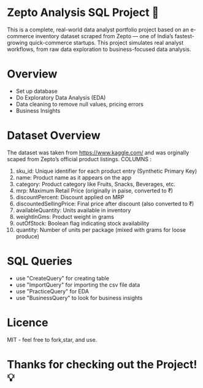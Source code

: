 # Zepto Analysis SQL Project 🛒
This is a complete, real-world data analyst portfolio project based on an e-commerce inventory dataset scraped from Zepto — one of India’s fastest-growing quick-commerce startups. This project simulates real analyst workflows, from raw data exploration to business-focused data analysis.

# Overview
- Set up database
- Do Exploratory Data Analysis (EDA)
- Data cleaning to remove null values, pricing errors
- Business Insights

# Dataset Overview
The dataset was taken from https://www.kaggle.com/ and was orginally scaped from Zepto’s official product listings.
COLUMNS :
1. sku_id: Unique identifier for each product entry (Synthetic Primary Key)
2. name: Product name as it appears on the app
3. category: Product category like Fruits, Snacks, Beverages, etc.
4. mrp: Maximum Retail Price (originally in paise, converted to ₹)
5. discountPercent: Discount applied on MRP
6. discountedSellingPrice: Final price after discount (also converted to ₹)
7. availableQuantity: Units available in inventory
8. weightInGms: Product weight in grams
9. outOfStock: Boolean flag indicating stock availability
10. quantity: Number of units per package (mixed with grams for loose produce)

# SQL Queries 
- use "CreateQuery" for creating table
- use "ImportQuery" for importing the csv file data
- use "PracticeQuery" for EDA
- use "BusinessQuery" to look for business insights

# Licence
MIT - feel free to fork,star, and use.

# Thanks for checking out the Project!💡
